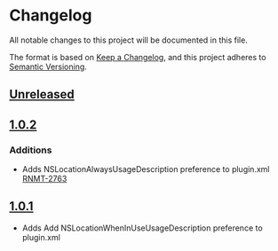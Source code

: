 # Changelog
All notable changes to this project will be documented in this file.

The format is based on [Keep a Changelog](https://keepachangelog.com/en/1.0.0/),
and this project adheres to [Semantic Versioning](https://semver.org/spec/v2.0.0.html).

## [Unreleased]

## [1.0.2]
### Additions
- Adds NSLocationAlwaysUsageDescription preference to plugin.xml [RNMT-2763](https://outsystemsrd.atlassian.net/browse/RNMT-2763)

## [1.0.1]
- Adds Add NSLocationWhenInUseUsageDescription preference to plugin.xml

[Unreleased]: https://github.com/OutSystems/Cordova-Plugin-FileChooser/compare/1.0.2...HEAD
[1.0.2]: https://github.com/OutSystems/Cordova-Plugin-FileChooser/compare/1.0.1...1.0.2
[1.0.1]: https://github.com/OutSystems/Cordova-Plugin-FileChooser/compare/1.0.0...1.0.1